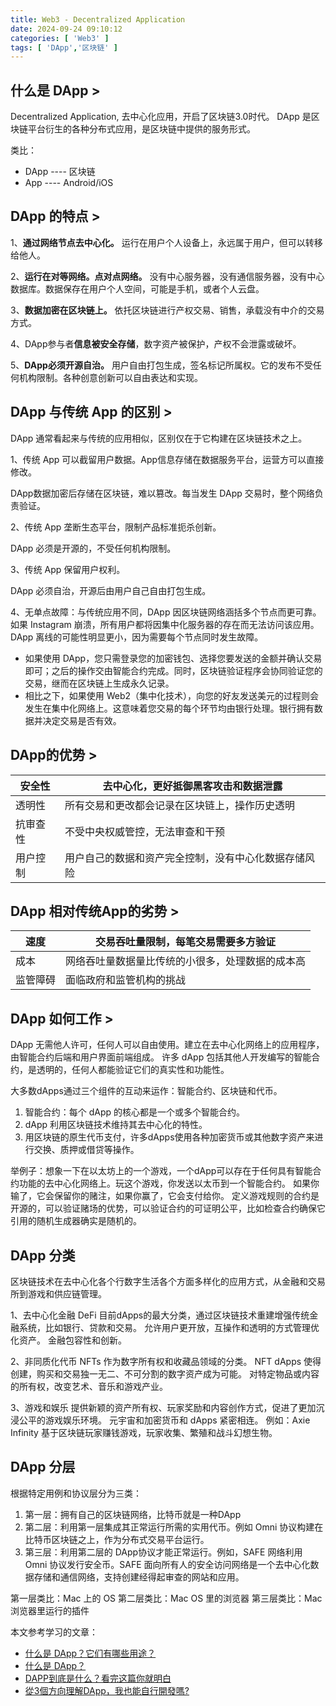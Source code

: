 ```yaml
---
title: Web3 - Decentralized Application
date: 2024-09-24 09:10:12
categories: [ 'Web3' ]
tags: [ 'DApp','区块链' ]
---
```


## 什么是 DApp >

Decentralized Application, 去中心化应用，开启了区块链3.0时代。
DApp 是区块链平台衍生的各种分布式应用，是区块链中提供的服务形式。

类比：

* DApp ---- 区块链
* App ---- Android/iOS

## DApp 的特点 >

1、**通过网络节点去中心化。** 运行在用户个人设备上，永远属于用户，但可以转移给他人。

2、**运行在对等网络。点对点网络。** 没有中心服务器，没有通信服务器，没有中心数据库。数据保存在用户个人空间，可能是手机，或者个人云盘。

3、**数据加密在区块链上。** 依托区块链进行产权交易、销售，承载没有中介的交易方式。

4、DApp参与者**信息被安全存储**，数字资产被保护，产权不会泄露或破坏。

5、**DApp必须开源自治。** 用户自由打包生成，签名标记所属权。它的发布不受任何机构限制。各种创意创新可以自由表达和实现。

## DApp 与传统 App 的区别 >

DApp 通常看起来与传统的应用相似，区别仅在于它构建在区块链技术之上。

1、传统 App 可以截留用户数据。App信息存储在数据服务平台，运营方可以直接修改。

DApp数据加密后存储在区块链，难以篡改。每当发生 DApp 交易时，整个网络负责验证。

2、传统 App 垄断生态平台，限制产品标准扼杀创新。

DApp 必须是开源的，不受任何机构限制。

3、传统 App 保留用户权利。

DApp 必须自治，开源后由用户自己自由打包生成。

4、无单点故障：与传统应用不同，DApp 因区块链网络涵括多个节点而更可靠。如果 Instagram 崩溃，所有用户都将因集中化服务器的存在而无法访问该应用。DApp 离线的可能性明显更小，因为需要每个节点同时发生故障。

* 如果使用 DApp，您只需登录您的加密钱包、选择您要发送的金额并确认交易即可；之后的操作交由智能合约完成。同时，区块链验证程序会协同验证您的交易，继而在区块链上生成永久记录。
* 相比之下，如果使用 Web2（集中化技术），向您的好友发送美元的过程则会发生在集中化网络上。这意味着您交易的每个环节均由银行处理。银行拥有数据并决定交易是否有效。

## DApp的优势 >

| 安全性  | 去中心化，更好抵御黑客攻击和数据泄露         |
|------|----------------------------|
| 透明性  | 所有交易和更改都会记录在区块链上，操作历史透明    |
| 抗审查性 | 不受中央权威管控，无法审查和干预           |
| 用户控制 | 用户自己的数据和资产完全控制，没有中心化数据存储风险 |

## DApp 相对传统App的劣势 >

| 速度   | 交易吞吐量限制，每笔交易需要多方验证       |
|------|--------------------------|
| 成本   | 网络吞吐量数据量比传统的小很多，处理数据的成本高 |
| 监管障碍 | 面临政府和监管机构的挑战             |

## DApp 如何工作 >

DApp 无需他人许可，任何人可以自由使用。建立在去中心化网络上的应用程序，由智能合约后端和用户界面前端组成。
许多 dApp 包括其他人开发编写的智能合约，是透明的，任何人都能验证它们的真实性和功能性。

大多数dApps通过三个组件的互动来运作：智能合约、区块链和代币。

1. 智能合约：每个 dApp 的核心都是一个或多个智能合约。
2. dApp 利用区块链技术维持其去中心化的特性。
3. 用区块链的原生代币支付，许多dApps使用各种加密货币或其他数字资产来进行交换、质押或借贷等操作。

举例子：想象一下在以太坊上的一个游戏，一个dApp可以存在于任何具有智能合约功能的去中心化网络上。玩这个游戏，你发送以太币到一个智能合约。
如果你输了，它会保留你的赌注，如果你赢了，它会支付给你。
定义游戏规则的合约是开源的，可以验证赌场的优势，可以验证合约的可证明公平，比如检查合约确保它引用的随机生成器确实是随机的。

## DApp 分类

区块链技术在去中心化各个行数字生活各个方面多样化的应用方式，从金融和交易所到游戏和供应链管理。

1、去中心化金融 DeFi
目前dApps的最大分类，通过区块链技术重建增强传统金融系统，比如银行、贷款和交易。
允许用户更开放，互操作和透明的方式管理优化资产。
金融包容性和创新。

2、非同质化代币 NFTs
作为数字所有权和收藏品领域的分类。
NFT dApps 使得创建，购买和交易独一无二、不可分割的数字资产成为可能。
对特定物品或内容的所有权，改变艺术、音乐和游戏产业。

3、游戏和娱乐
提供新颖的资产所有权、玩家奖励和内容创作方式，促进了更加沉浸公平的游戏娱乐环境。
元宇宙和加密货币和 dApps 紧密相连。
例如：Axie Infinity 基于区块链玩家赚钱游戏，玩家收集、繁殖和战斗幻想生物。

## DApp 分层

根据特定用例和协议层分为三类：

1. 第一层：拥有自己的区块链网络，比特币就是一种DApp
2. 第二层：利用第一层集成其正常运行所需的实用代币。例如 Omni 协议构建在比特币区块链之上，作为分布式交易平台运行。
3. 第三层：利用第二层的 DApp协议才能正常运行。例如，SAFE 网络利用 Omni 协议发行安全币。SAFE 面向所有人的安全访问网络是一个去中心化数据存储和通信网络，支持创建经得起审查的网站和应用。

第一层类比：Mac 上的 OS
第二层类比：Mac OS 里的浏览器
第三层类比：Mac 浏览器里运行的插件

本文参考学习的文章：

- [什么是 DApp？它们有哪些用途？](https://brave.com/zh/web3/what-are-dapps/)
- [什么是 DApp？](https://www.bitcoin.com/zh/get-started/what-is-a-dApp/)
- [DAPP到底是什么？看完这篇你就明白](https://medium.com/@radiant_sinopia_crab_580/dapp%E5%88%B0%E5%BA%95%E6%98%AF%E4%BB%80%E4%B9%88-%E7%9C%8B%E5%AE%8C%E8%BF%99%E7%AF%87%E4%BD%A0%E5%B0%B1%E6%98%8E%E7%99%BD-a7e5ca485926)
- [從3個方向理解DApp，我也能自行開發嗎?](https://cryptowesearch.com/blog/all/dapp-intro)
